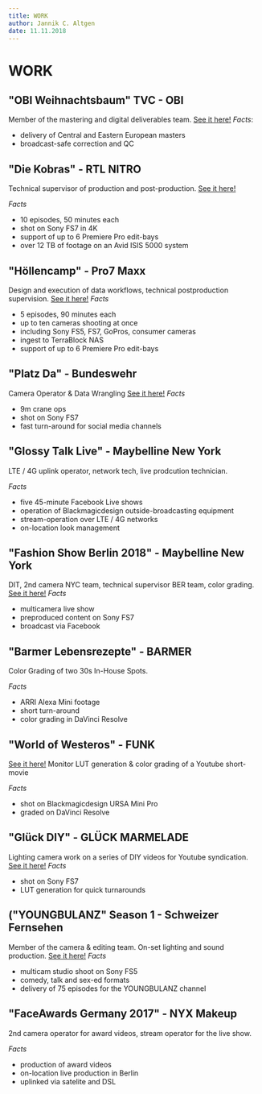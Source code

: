 ```yaml
---
title: WORK
author: Jannik C. Altgen
date: 11.11.2018
---
```


# WORK

## "OBI Weihnachtsbaum" TVC - OBI

Member of the mastering and digital deliverables team.
[See it here!](https://www.youtube.com/watch?v=5WAuR1zLXKk)
*Facts*:
- delivery of Central and Eastern European masters
- broadcast-safe correction and QC

## "Die Kobras" - RTL NITRO

Technical supervisor of production and post-production.
[See it here!](https://www.nitro-tv.de/cms/eigenformate/kobras-die-mofa-gang/folgen.html)

*Facts*
- 10 episodes, 50 minutes each
- shot on Sony FS7 in 4K
- support of up to 6 Premiere Pro edit-bays
- over 12 TB of footage on an Avid ISIS 5000 system

## "Höllencamp" - Pro7 Maxx

Design and execution of data workflows, technical postproduction supervision.
[See it here!](https://www.prosiebenmaxx.de/tv/hoellencamp)
*Facts*
- 5 episodes, 90 minutes each
- up to ten cameras shooting at once
- including Sony FS5, FS7, GoPros, consumer cameras
- ingest to TerraBlock NAS
- support of up to 6 Premiere Pro edit-bays

## "Platz Da" - Bundeswehr

Camera Operator & Data Wrangling
[See it here!](https://www.youtube.com/watch?v=jvdliXfb494)
*Facts*
- 9m crane ops
- shot on Sony FS7
- fast turn-around for social media channels

## "Glossy Talk Live" - Maybelline New York

LTE / 4G uplink operator, network tech, live prodcution technician.

*Facts*
- five 45-minute Facebook Live shows
- operation of Blackmagicdesign outside-broadcasting equipment
- stream-operation over LTE / 4G networks
- on-location look management

## "Fashion Show Berlin 2018" - Maybelline New York

DIT, 2nd camera NYC team, technical supervisor BER team, color grading.
[See it here!](https://www.youtube.com/watch?v=AvYRzMNwSrM)
*Facts*
- multicamera live show
- preproduced content on Sony FS7
- broadcast via Facebook

## "Barmer Lebensrezepte" - BARMER

Color Grading of two 30s In-House Spots.

*Facts*
- ARRI Alexa Mini footage
- short turn-around
- color grading in DaVinci Resolve

## "World of Westeros" - FUNK
[See it here!](https://www.youtube.com/watch?v=7-Ep3IEN-HM)
Monitor LUT generation & color grading of a Youtube short-movie

*Facts*
- shot on Blackmagicdesign URSA Mini Pro
- graded on DaVinci Resolve

## "Glück DIY" - GLÜCK MARMELADE

Lighting camera work on a series of DIY videos for Youtube syndication.
[See it here!](https://www.youtube.com/watch?v=OgdgTq9CLFI)
*Facts*
- shot on Sony FS7
- LUT generation for quick turnarounds

## ("YOUNGBULANZ" Season 1 - Schweizer Fernsehen

Member of the camera & editing team. On-set lighting and sound production.
[See it here!](https://www.youtube.com/watch?v=sax7HOhLgvs) 
*Facts*
- multicam studio shoot on Sony FS5
- comedy, talk and sex-ed formats
- delivery of 75 episodes for the YOUNGBULANZ channel

## "FaceAwards Germany 2017" - NYX Makeup

2nd camera operator for award videos, stream operator for the live show.

*Facts*
- production of award videos
- on-location live production in Berlin
- uplinked via satelite and DSL
